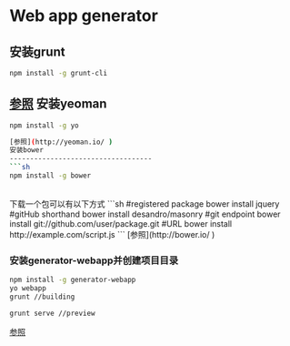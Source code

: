 Web app generator
===================================
安装grunt
-----------------------------------
```sh
npm install -g grunt-cli
```
[参照](http://gruntjs.com/getting-started)
安装yeoman
-----------------------------------
```sh
npm install -g yo

[参照](http://yeoman.io/ )
安装bower
-----------------------------------
```sh
npm install -g bower
```
<br>
下载一个包可以有以下方式
```sh
#registered package
bower install jquery
#gitHub shorthand
bower install desandro/masonry
#git endpoint
bower install git://github.com/user/package.git
#URL
bower install http://example.com/script.js
```
[参照](http://bower.io/ )
<br>

### 安装generator-webapp并创建项目目录
```sh
npm install -g generator-webapp
yo webapp
grunt //building

grunt serve //preview
```




[参照](https://github.com/yeoman/generator-webapp)
